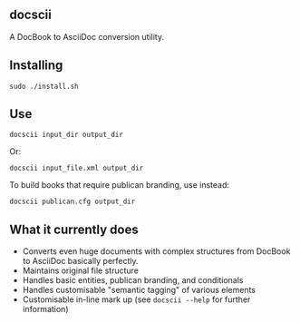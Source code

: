 docscii
-----
A DocBook to AsciiDoc conversion utility.


Installing
----------
`sudo ./install.sh`

Use
---
`docscii input_dir output_dir`

Or:

`docscii input_file.xml output_dir`

To build books that require publican branding, use instead:

`docscii publican.cfg output_dir`

What it currently does
----------------------
+ Converts even huge documents with complex structures from DocBook
to AsciiDoc basically perfectly.
+ Maintains original file structure
+ Handles basic entities, publican branding, and conditionals
+ Handles customisable "semantic tagging" of various elements
+ Customisable in-line mark up (see `docscii --help` for further information)
